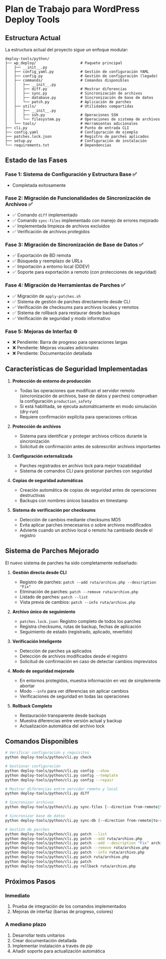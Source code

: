 # Plan de Trabajo para WordPress Deploy Tools

## Estructura Actual

La estructura actual del proyecto sigue un enfoque modular:

```
deploy-tools/python/
├── wp_deploy/                    # Paquete principal
│   ├── __init__.py
│   ├── config_yaml.py            # Gestión de configuración YAML
│   ├── config.py                 # Gestión de configuración (legado)
│   ├── commands/                 # Comandos disponibles
│   │   ├── __init__.py
│   │   ├── diff.py               # Mostrar diferencias
│   │   ├── sync.py               # Sincronización de archivos
│   │   ├── database.py           # Sincronización de base de datos
│   │   └── patch.py              # Aplicación de parches
│   ├── utils/                    # Utilidades compartidas
│   │   ├── __init__.py
│   │   ├── ssh.py                # Operaciones SSH
│   │   └── filesystem.py         # Operaciones de sistema de archivos
│   └── tools/                    # Herramientas adicionales
├── cli.py                        # Punto de entrada CLI
├── config.yaml                   # Configuración de ejemplo
├── patches.lock.json             # Registro de parches aplicados
├── setup.py                      # Configuración de instalación
└── requirements.txt              # Dependencias
```

## Estado de las Fases

### Fase 1: Sistema de Configuración y Estructura Base ✅
- Completada exitosamente

### Fase 2: Migración de Funcionalidades de Sincronización de Archivos ✅
- ✅ Comando `diff` implementado
- ✅ Comando `sync-files` implementado con manejo de errores mejorado
- ✅ Implementada limpieza de archivos excluidos
- ✅ Verificación de archivos protegidos

### Fase 3: Migración de Sincronización de Base de Datos ✅
- ✅ Exportación de BD remota
- ✅ Búsqueda y reemplazo de URLs
- ✅ Importación a entorno local (DDEV)
- ✅ Soporte para exportación a remoto (con protecciones de seguridad)

### Fase 4: Migración de Herramientas de Parches ✅
- ✅ Migración de `apply-patches.sh`
- ✅ Sistema de gestión de parches directamente desde CLI
- ✅ Verificación de checksums para archivos locales y remotos
- ✅ Sistema de rollback para restaurar desde backups
- ✅ Verificación de seguridad y modo informativo

### Fase 5: Mejoras de Interfaz ⚙️
- ❌ Pendiente: Barra de progreso para operaciones largas
- ❌ Pendiente: Mejoras visuales adicionales
- ❌ Pendiente: Documentación detallada

## Características de Seguridad Implementadas

1. **Protección de entorno de producción**
   - Todas las operaciones que modifican el servidor remoto (sincronización de archivos, base de datos y parches) comprueban la configuración `production_safety`
   - Si está habilitada, se ejecuta automáticamente en modo simulación (dry-run)
   - Requiere confirmación explícita para operaciones críticas

2. **Protección de archivos**
   - Sistema para identificar y proteger archivos críticos durante la sincronización
   - Solicitud de confirmación antes de sobrescribir archivos importantes

3. **Configuración externalizada**
   - Parches registrados en archivo lock para mejor trazabilidad
   - Sistema de comandos CLI para gestionar parches con seguridad

4. **Copias de seguridad automáticas**
   - Creación automática de copias de seguridad antes de operaciones destructivas
   - Backups con nombres únicos basados en timestamp

5. **Sistema de verificación por checksums**
   - Detección de cambios mediante checksums MD5 
   - Evita aplicar parches innecesarios o sobre archivos modificados
   - Advierte cuando un archivo local o remoto ha cambiado desde el registro

## Sistema de Parches Mejorado

El nuevo sistema de parches ha sido completamente rediseñado:

1. **Gestión directa desde CLI**
   - Registro de parches: `patch --add ruta/archivo.php --description "Fix"`
   - Eliminación de parches: `patch --remove ruta/archivo.php`
   - Listado de parches: `patch --list`
   - Vista previa de cambios: `patch --info ruta/archivo.php`

2. **Archivo único de seguimiento**
   - `patches.lock.json`: Registro completo de todos los parches
   - Registra checksums, rutas de backup, fechas de aplicación
   - Seguimiento de estado (registrado, aplicado, revertido)

3. **Verificación Inteligente**
   - Detección de parches ya aplicados
   - Detección de archivos modificados desde el registro
   - Solicitud de confirmación en caso de detectar cambios imprevistos

4. **Modo de seguridad mejorado**
   - En entornos protegidos, muestra información en vez de simplemente abortar
   - Modo `--info` para ver diferencias sin aplicar cambios
   - Verificaciones de seguridad en todas las operaciones

5. **Rollback Completo**
   - Restauración transparente desde backups
   - Muestra diferencias entre versión actual y backup
   - Actualización automática del archivo lock

## Comandos Disponibles

```bash
# Verificar configuración y requisitos
python deploy-tools/python/cli.py check

# Gestionar configuración
python deploy-tools/python/cli.py config --show
python deploy-tools/python/cli.py config --template
python deploy-tools/python/cli.py config --repair

# Mostrar diferencias entre servidor remoto y local
python deploy-tools/python/cli.py diff

# Sincronizar archivos 
python deploy-tools/python/cli.py sync-files [--direction from-remote|to-remote] [--dry-run] [--clean|--no-clean]

# Sincronizar base de datos
python deploy-tools/python/cli.py sync-db [--direction from-remote|to-remote] [--dry-run]

# Gestión de parches
python deploy-tools/python/cli.py patch --list                                # Listar parches registrados
python deploy-tools/python/cli.py patch --add ruta/archivo.php                # Registrar un nuevo parche
python deploy-tools/python/cli.py patch --add --description "Fix" archivo.php # Registrar con descripción
python deploy-tools/python/cli.py patch --remove ruta/archivo.php             # Eliminar un parche del registro
python deploy-tools/python/cli.py patch --info ruta/archivo.php               # Ver detalles sin aplicar
python deploy-tools/python/cli.py patch ruta/archivo.php                      # Aplicar un parche específico
python deploy-tools/python/cli.py patch                                       # Aplicar todos los parches
python deploy-tools/python/cli.py rollback ruta/archivo.php                   # Revertir un parche
```

## Próximos Pasos

### Inmediato
1. Prueba de integración de los comandos implementados
2. Mejoras de interfaz (barras de progreso, colores)

### A mediano plazo
1. Desarrollar tests unitarios
2. Crear documentación detallada
3. Implementar instalación a través de pip
4. Añadir soporte para actualización automática 